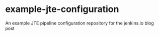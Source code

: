 # example-jte-configuration
An example JTE pipeline configuration repository for the jenkins.io blog post 
